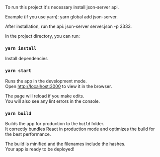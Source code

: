 To run this project it's necessary install json-server api.

Example (if you use yarn): yarn global add json-server.

After installation, run the api: json-server server.json -p 3333.

In the project directory, you can run:

### `yarn install`

Install dependencies

### `yarn start`

Runs the app in the development mode.<br>
Open [http://localhost:3000](http://localhost:3000) to view it in the browser.

The page will reload if you make edits.<br>
You will also see any lint errors in the console.

### `yarn build`

Builds the app for production to the `build` folder.<br>
It correctly bundles React in production mode and optimizes the build for the best performance.

The build is minified and the filenames include the hashes.<br>
Your app is ready to be deployed!
